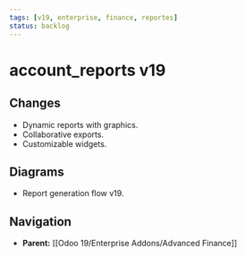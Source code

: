 ```yaml
---
tags: [v19, enterprise, finance, reportes]
status: backlog
---
```

# account_reports v19

## Changes
- Dynamic reports with graphics.
- Collaborative exports.
- Customizable widgets.

## Diagrams
- Report generation flow v19.






## Navigation
- **Parent:** [[Odoo 19/Enterprise Addons/Advanced Finance]]
